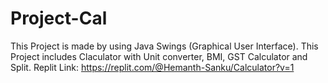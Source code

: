 # Project-Cal
This Project is made by using Java Swings (Graphical User Interface).
This Project includes Claculator with Unit converter, BMI, GST Calculator and Split.
Replit Link: https://replit.com/@Hemanth-Sanku/Calculator?v=1
